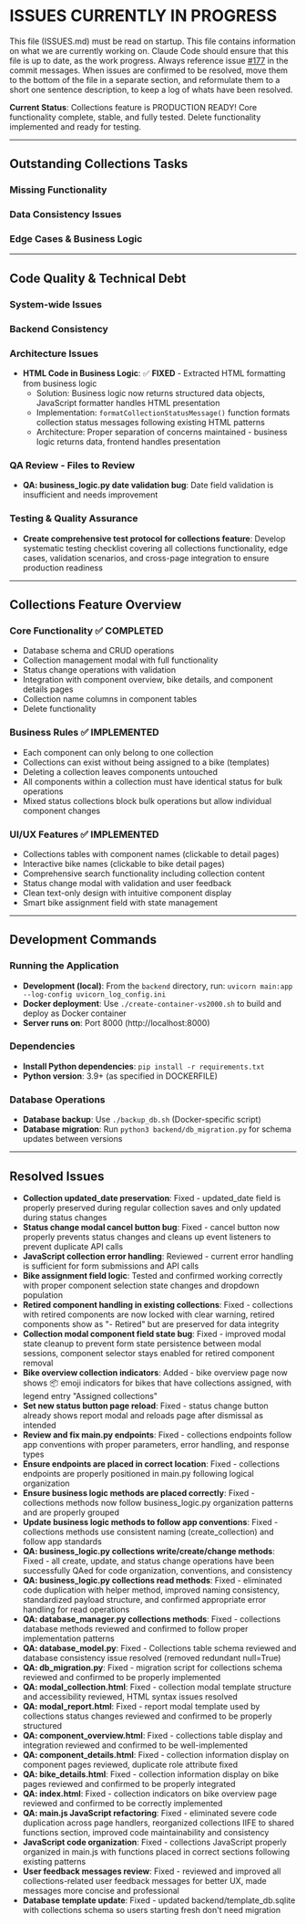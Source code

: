 # ISSUES CURRENTLY IN PROGRESS

This file (ISSUES.md) must be read on startup. This file contains information on what we are currently working on. Claude Code should ensure that this file is up to date, as the work progress. Always reference issue [#177](https://github.com/xivind/velo-supervisor-2000/issues/177) in the commit messages. When issues are confirmed to be resolved, move them to the bottom of the file in a separate section, and reformulate them to a short one sentence description, to keep a log of whats have been resolved.

**Current Status**: Collections feature is PRODUCTION READY! Core functionality complete, stable, and fully tested. Delete functionality implemented and ready for testing.

---

## Outstanding Collections Tasks

### Missing Functionality

### Data Consistency Issues

### Edge Cases & Business Logic

---

## Code Quality & Technical Debt

### System-wide Issues

### Backend Consistency


### Architecture Issues
- **HTML Code in Business Logic**: ✅ **FIXED** - Extracted HTML formatting from business logic
  - Solution: Business logic now returns structured data objects, JavaScript formatter handles HTML presentation
  - Implementation: `formatCollectionStatusMessage()` function formats collection status messages following existing HTML patterns
  - Architecture: Proper separation of concerns maintained - business logic returns data, frontend handles presentation

### QA Review - Files to Review
- **QA: business_logic.py date validation bug**: Date field validation is insufficient and needs improvement

### Testing & Quality Assurance
- **Create comprehensive test protocol for collections feature**: Develop systematic testing checklist covering all collections functionality, edge cases, validation scenarios, and cross-page integration to ensure production readiness

---

## Collections Feature Overview

### Core Functionality ✅ COMPLETED
- Database schema and CRUD operations
- Collection management modal with full functionality
- Status change operations with validation
- Integration with component overview, bike details, and component details pages
- Collection name columns in component tables
- Delete functionality

### Business Rules ✅ IMPLEMENTED
- Each component can only belong to one collection
- Collections can exist without being assigned to a bike (templates)
- Deleting a collection leaves components untouched
- All components within a collection must have identical status for bulk operations
- Mixed status collections block bulk operations but allow individual component changes

### UI/UX Features ✅ IMPLEMENTED
- Collections tables with component names (clickable to detail pages)
- Interactive bike names (clickable to bike detail pages)
- Comprehensive search functionality including collection content
- Status change modal with validation and user feedback
- Clean text-only design with intuitive component display
- Smart bike assignment field with state management

---

## Development Commands

### Running the Application
- **Development (local)**: From the `backend` directory, run: `uvicorn main:app --log-config uvicorn_log_config.ini`
- **Docker deployment**: Use `./create-container-vs2000.sh` to build and deploy as Docker container
- **Server runs on**: Port 8000 (http://localhost:8000)

### Dependencies
- **Install Python dependencies**: `pip install -r requirements.txt`
- **Python version**: 3.9+ (as specified in DOCKERFILE)

### Database Operations
- **Database backup**: Use `./backup_db.sh` (Docker-specific script)
- **Database migration**: Run `python3 backend/db_migration.py` for schema updates between versions

---

## Resolved Issues

- **Collection updated_date preservation**: Fixed - updated_date field is properly preserved during regular collection saves and only updated during status changes
- **Status change modal cancel button bug**: Fixed - cancel button now properly prevents status changes and cleans up event listeners to prevent duplicate API calls
- **JavaScript collection error handling**: Reviewed - current error handling is sufficient for form submissions and API calls
- **Bike assignment field logic**: Tested and confirmed working correctly with proper component selection state changes and dropdown population
- **Retired component handling in existing collections**: Fixed - collections with retired components are now locked with clear warning, retired components show as "- Retired" but are preserved for data integrity
- **Collection modal component field state bug**: Fixed - improved modal state cleanup to prevent form state persistence between modal sessions, component selector stays enabled for retired component removal
- **Bike overview collection indicators**: Added - bike overview page now shows 📦 emoji indicators for bikes that have collections assigned, with legend entry "Assigned collections"
- **Set new status button page reload**: Fixed - status change button already shows report modal and reloads page after dismissal as intended
- **Review and fix main.py endpoints**: Fixed - collections endpoints follow app conventions with proper parameters, error handling, and response types
- **Ensure endpoints are placed in correct location**: Fixed - collections endpoints are properly positioned in main.py following logical organization
- **Ensure business logic methods are placed correctly**: Fixed - collections methods now follow business_logic.py organization patterns and are properly grouped
- **Update business logic methods to follow app conventions**: Fixed - collections methods use consistent naming (create_collection) and follow app standards
- **QA: business_logic.py collections write/create/change methods**: Fixed - all create, update, and status change operations have been successfully QAed for code organization, conventions, and consistency
- **QA: business_logic.py collections read methods**: Fixed - eliminated code duplication with helper method, improved naming consistency, standardized payload structure, and confirmed appropriate error handling for read operations
- **QA: database_manager.py collections methods**: Fixed - collections database methods reviewed and confirmed to follow proper implementation patterns
- **QA: database_model.py**: Fixed - Collections table schema reviewed and database consistency issue resolved (removed redundant null=True)
- **QA: db_migration.py**: Fixed - migration script for collections schema reviewed and confirmed to be properly implemented
- **QA: modal_collection.html**: Fixed - collection modal template structure and accessibility reviewed, HTML syntax issues resolved
- **QA: modal_report.html**: Fixed - report modal template used by collections status changes reviewed and confirmed to be properly structured
- **QA: component_overview.html**: Fixed - collections table display and integration reviewed and confirmed to be well-implemented
- **QA: component_details.html**: Fixed - collection information display on component pages reviewed, duplicate role attribute fixed
- **QA: bike_details.html**: Fixed - collection information display on bike pages reviewed and confirmed to be properly integrated
- **QA: index.html**: Fixed - collection indicators on bike overview page reviewed and confirmed to be correctly implemented
- **QA: main.js JavaScript refactoring**: Fixed - eliminated severe code duplication across page handlers, reorganized collections IIFE to shared functions section, improved code maintainability and consistency
- **JavaScript code organization**: Fixed - collections JavaScript properly organized in main.js with functions placed in correct sections following existing patterns
- **User feedback messages review**: Fixed - reviewed and improved all collections-related user feedback messages for better UX, made messages more concise and professional
- **Database template update**: Fixed - updated backend/template_db.sqlite with collections schema so users starting fresh don't need migration